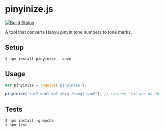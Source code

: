pinyinize.js
============

[![Build Status](https://travis-ci.org/ericnishio/pinyinize.js.png)](https://travis-ci.org/ericnishio/pinyinize.js)

A tool that converts Hanyu pinyin tone numbers to tone marks.

## Setup

```
$ npm install pinyinize --save
```

## Usage

```javascript
var pinyinize = require('pinyinize');

pinyinize('tai2 wan1 bu2 shi4 zhong1 guo2'); // returns 'tái wān bú shì zhōng guó'
```

## Tests

```
$ npm install -g mocha
$ npm test
```
